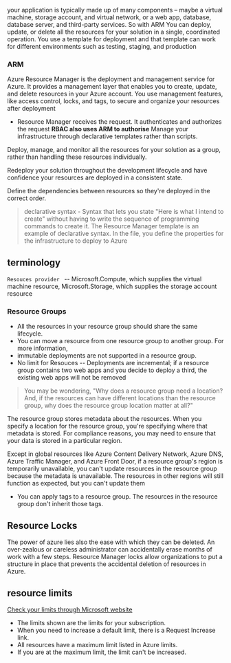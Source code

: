 your application is typically made up of many components – maybe a virtual machine, storage account, and virtual network, or a web app, database, database server, and third-party services. 
So with ARM You can deploy, update, or delete all the resources for your solution in a single, coordinated operation. You use a template for deployment and that template can work for different environments such as testing, staging, and production


### ARM
Azure Resource Manager is the deployment and management service for Azure. It provides a management layer that enables you to create, update, and delete resources in your Azure account. You use management features, like access control, locks, and tags, to secure and organize your resources after deployment

- Resource Manager receives the request. It authenticates and authorizes the request **RBAC also uses ARM to authorise**
Manage your infrastructure through declarative templates rather than scripts.

Deploy, manage, and monitor all the resources for your solution as a group, rather than handling these resources individually.

Redeploy your solution throughout the development lifecycle and have confidence your resources are deployed in a consistent state.

Define the dependencies between resources so they're deployed in the correct order.

> declarative syntax - Syntax that lets you state "Here is what I intend to create" without having to write the sequence of programming commands to create it. The Resource Manager template is an example of declarative syntax. In the file, you define the properties for the infrastructure to deploy to Azure

## terminology

`Resouces provider ` -- Microsoft.Compute, which supplies the virtual machine resource, Microsoft.Storage, which supplies the storage account resource

### Resource Groups
- All the resources in your resource group should share the same lifecycle. 
- You can move a resource from one resource group to another group. For more information, 
- immutable deployments are not supported in a resource group. 
- No limit for Resouces -- Deployments are incremental; if a resource group contains two web apps and you decide to deploy a third, the existing web apps will not be removed
> You may be wondering, "Why does a resource group need a location? And, if the resources can have different locations than the resource group, why does the resource group location matter at all?"

The resource group stores metadata about the resources. When you specify a location for the resource group, you're specifying where that metadata is stored. For compliance reasons, you may need to ensure that your data is stored in a particular region.

Except in global resources like Azure Content Delivery Network, Azure DNS, Azure Traffic Manager, and Azure Front Door, if a resource group's region is temporarily unavailable, you can't update resources in the resource group because the metadata is unavailable. The resources in other regions will still function as expected, but you can't update them

- You can apply tags to a resource group. The resources in the resource group don't inherit those tags.

## Resource Locks
The power of azure lies also the ease with which they can be deleted. An over-zealous or careless administrator can accidentally erase months of work with a few steps. Resource Manager locks allow organizations to put a structure in place that prevents the accidental deletion of resources in Azure.

## resource limits
[Check your limits through Microsoft website](https://docs.microsoft.com/en-us/azure/azure-subscription-service-limits?toc=%2fazure%2fnetworking%2ftoc.json)

- The limits shown are the limits for your subscription.
- When you need to increase a default limit, there is a Request Increase link.
- All resources have a maximum limit listed in Azure limits.
- If you are at the maximum limit, the limit can't be increased.
